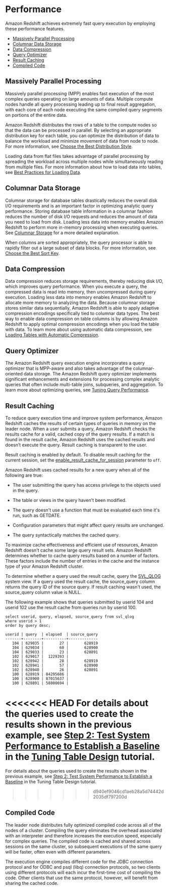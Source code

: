 # Performance<a name="c_challenges_achieving_high_performance_queries"></a>

Amazon Redshift achieves extremely fast query execution by employing these performance features\.


+ [Massively Parallel Processing](#massively-parallel-processing)
+ [Columnar Data Storage](#columnar-data-storage)
+ [Data Compression](#data-compression)
+ [Query Optimizer](#query-optimizer)
+ [Result Caching](#result-caching)
+ [Compiled Code](#compiled-code)

## Massively Parallel Processing<a name="massively-parallel-processing"></a>

Massively parallel processing \(MPP\) enables fast execution of the most complex queries operating on large amounts of data\. Multiple compute nodes handle all query processing leading up to final result aggregation, with each core of each node executing the same compiled query segments on portions of the entire data\.

Amazon Redshift distributes the rows of a table to the compute nodes so that the data can be processed in parallel\. By selecting an appropriate distribution key for each table, you can optimize the distribution of data to balance the workload and minimize movement of data from node to node\. For more information, see [Choose the Best Distribution Style](c_best-practices-best-dist-key.md)\.

Loading data from flat files takes advantage of parallel processing by spreading the workload across multiple nodes while simultaneously reading from multiple files\. For more information about how to load data into tables, see [Best Practices for Loading Data](c_loading-data-best-practices.md)\.

## Columnar Data Storage<a name="columnar-data-storage"></a>

Columnar storage for database tables drastically reduces the overall disk I/O requirements and is an important factor in optimizing analytic query performance\. Storing database table information in a columnar fashion reduces the number of disk I/O requests and reduces the amount of data you need to load from disk\. Loading less data into memory enables Amazon Redshift to perform more in\-memory processing when executing queries\. See [Columnar Storage](c_columnar_storage_disk_mem_mgmnt.md) for a more detailed explanation\.

When columns are sorted appropriately, the query processor is able to rapidly filter out a large subset of data blocks\. For more information, see [Choose the Best Sort Key](c_best-practices-sort-key.md)\.

## Data Compression<a name="data-compression"></a>

Data compression reduces storage requirements, thereby reducing disk I/O, which improves query performance\. When you execute a query, the compressed data is read into memory, then uncompressed during query execution\. Loading less data into memory enables Amazon Redshift to allocate more memory to analyzing the data\. Because columnar storage stores similar data sequentially, Amazon Redshift is able to apply adaptive compression encodings specifically tied to columnar data types\. The best way to enable data compression on table columns is by allowing Amazon Redshift to apply optimal compression encodings when you load the table with data\. To learn more about using automatic data compression, see [Loading Tables with Automatic Compression](c_Loading_tables_auto_compress.md)\.

## Query Optimizer<a name="query-optimizer"></a>

The Amazon Redshift query execution engine incorporates a query optimizer that is MPP\-aware and also takes advantage of the columnar\-oriented data storage\. The Amazon Redshift query optimizer implements significant enhancements and extensions for processing complex analytic queries that often include multi\-table joins, subqueries, and aggregation\. To learn more about optimizing queries, see [Tuning Query Performance](c-optimizing-query-performance.md)\.

## Result Caching<a name="result-caching"></a>

To reduce query execution time and improve system performance, Amazon Redshift caches the results of certain types of queries in memory on the leader node\. When a user submits a query, Amazon Redshift checks the results cache for a valid, cached copy of the query results\. If a match is found in the result cache, Amazon Redshift uses the cached results and doesn’t execute the query\. Result caching is transparent to the user\.

Result caching is enabled by default\. To disable result caching for the current session, set the [enable\_result\_cache\_for\_session](r_enable_result_cache_for_session.md) parameter to `off`\.

Amazon Redshift uses cached results for a new query when all of the following are true:

+ The user submitting the query has access privilege to the objects used in the query\.

+ The table or views in the query haven't been modified\.

+ The query doesn't use a function that must be evaluated each time it's run, such as GETDATE\.

+ Configuration parameters that might affect query results are unchanged\.

+ The query syntactically matches the cached query\.

To maximize cache effectiveness and efficient use of resources, Amazon Redshift doesn't cache some large query result sets\. Amazon Redshift determines whether to cache query results based on a number of factors\. These factors include the number of entries in the cache and the instance type of your Amazon Redshift cluster\. 

To determine whether a query used the result cache, query the [SVL\_QLOG](r_SVL_QLOG.md) system view\. If a query used the result cache, the source\_query column returns the query ID of the source query\. If result caching wasn't used, the source\_query column value is NULL\. 

The following example shows that queries submitted by userid 104 and userid 102 use the result cache from queries run by userid 100\.

```
select userid, query, elapsed, source_query from svl_qlog 
where userid > 1
order by query desc;

userid | query  | elapsed  | source_query
-------+--------+----------+-------------
   104 | 629035 |       27 |       628919
   104 | 629034 |       60 |       628900
   104 | 629033 |       23 |       628891
   102 | 629017 |  1229393 |             
   102 | 628942 |       28 |       628919
   102 | 628941 |       57 |       628900
   102 | 628940 |       26 |       628891
   100 | 628919 | 84295686 |             
   100 | 628900 | 87015637 |             
   100 | 628891 | 58808694 |
```

<<<<<<< HEAD
For details about the queries used to create the results shown in the previous example, see [Step 2: Test System Performance to Establish a Baseline](tutorial-tuning-tables-test-performance.md) in the [Tuning Table Design](tutorial-tuning-tables.md) tutorial\.
=======
For details about the queries used to create the results shown in the previous example, see [Step 2: Test System Performance to Establish a Baseline](tutorial-tuning-tables-test-performance.md) in the Tuning Table Design tutorial\.
>>>>>>> d940ef9046cd1aeb28a5d74442d2035df797200d

## Compiled Code<a name="compiled-code"></a>

The leader node distributes fully optimized compiled code across all of the nodes of a cluster\. Compiling the query eliminates the overhead associated with an interpreter and therefore increases the execution speed, especially for complex queries\. The compiled code is cached and shared across sessions on the same cluster, so subsequent executions of the same query will be faster, often even with different parameters\. 

The execution engine compiles different code for the JDBC connection protocol and for ODBC and psql \(libq\) connection protocols, so two clients using different protocols will each incur the first\-time cost of compiling the code\. Other clients that use the same protocol, however, will benefit from sharing the cached code\.